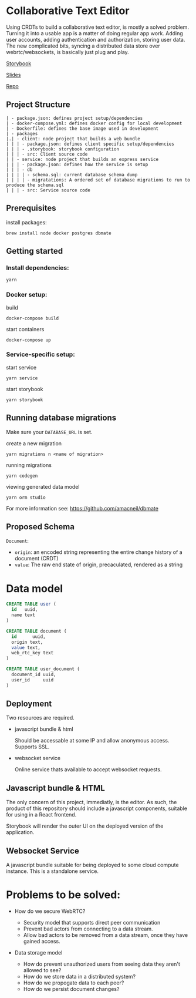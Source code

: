 
# Collaborative Text Editor

Using CRDTs to build a collaborative text editor, is mostly a solved problem. Turning it into a usable app is a matter of doing regular app work. Adding user accounts, adding authentication and authorization, storing user data. The new complicated bits, syncing a distributed data store over webrtc/websockets, is basically just plug and play.

[Storybook](https://chewnoill.github.io/collaborative-editor/)

[Slides](https://chewnoill.github.io/collaborative-editor/slides)

[Repo](https://github.com/chewnoill/collaborative-editor)

## Project Structure

```
| - package.json: defines project setup/dependencies
| - docker-compose.yml: defines docker config for local development
| - Dockerfile: defines the base image used in development
| - packages
|.| - client: node project that builds a web bundle
| | | - package.json: defines client specific setup/dependencies
| | | - .storybook: storybook configuration
| | | - src: Client source code
| | - service: node project that builds an express service
| | | - package.json: defines how the service is setup
| | | - db
| | | | - schema.sql: current database schema dump
| | | | - migratations: A ordered set of database migrations to run to produce the schema.sql 
| | | - src: Service source code
```

## Prerequisites

install packages:

```shell
brew install node docker postgres dbmate
```

## Getting started

### Install dependencies:

```shell
yarn
```

### Docker setup:

build
```shell
docker-compose build
```

start containers
```shell
docker-compose up
```

### Service-specific setup:

start service
```shell
yarn service
```

start storybook
```shell
yarn storybook
```

## Running database migrations
Make sure your `DATABASE_URL` is set.

create a new migration
```shell
yarn migrations n <name of migration>
```

running migrations
```shell
yarn codegen
```

viewing generated data model
```shell
yarn orm studio
```

For more information see: https://github.com/amacneil/dbmate

## Proposed Schema

`Document`:
- `origin`: an encoded string representing the entire change history of a document (CRDT)
- `value`: The raw end state of origin, precaculated, rendered as a string

# Data model

```sql
CREATE TABLE user (
  id   uuid,
  name text
)
```

```sql
CREATE TABLE document (
  id      uuid,
  origin text,
  value text,
  web_rtc_key text
)
```

```sql
CREATE TABLE user_document (
  document_id uuid,
  user_id     uuid
)
```

## Deployment

Two resources are required.
- javascript bundle & html
    
    Should be accessable at some IP and allow anonymous access. Supports SSL.
- websocket service
    
    Online service thats available to accept websocket requests.

## Javascript bundle & HTML

The only concern of this project, immediatly, 
is the editor. As such, the product of this
repository should include a javascript 
components, suitable for using in a React 
frontend.

Storybook will render the outer UI on the
deployed version of the application.

## Websocket Service

A javascript bundle suitable for being
deployed to some cloud compute instance. 
This is a standalone service.

# Problems to be solved:

* How do we secure WebRTC?
  * Security model that supports direct peer communication
  * Prevent bad actors from connecting to a data stream.
  * Allow bad actors to be removed from a data stream, 
once they have gained access.

* Data storage model
  * How do prevent unauthorized users from seeing data they aren't allowed to see?
  * How do we store data in a distributed system?
  * How do we propogate data to each peer?
  * How do we persist document changes?
